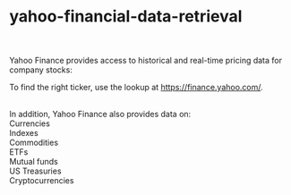 # yahoo-financial-data-retrieval <br/><br/>

Yahoo Finance provides access to historical and real-time pricing data for company stocks: <br/>

To find the right ticker, use the lookup at https://finance.yahoo.com/. <br/><br/>

In addition, Yahoo Finance also provides data on: <br/>
Currencies <br/>
Indexes <br/>
Commodities <br/>
ETFs <br/>
Mutual funds <br/>
US Treasuries <br/>
Cryptocurrencies <br/>

